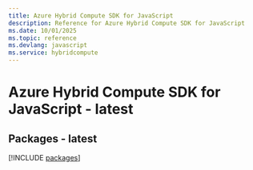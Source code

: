 ```yaml
---
title: Azure Hybrid Compute SDK for JavaScript
description: Reference for Azure Hybrid Compute SDK for JavaScript
ms.date: 10/01/2025
ms.topic: reference
ms.devlang: javascript
ms.service: hybridcompute
---
```

# Azure Hybrid Compute SDK for JavaScript - latest
## Packages - latest
[!INCLUDE [packages](hybrid-compute-index.md)]
